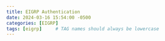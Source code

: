 ```yaml
---
title: EIGRP Authentication
date: 2024-03-16 15:54:00 -0500
categories: [EIGRP]
tags: [eigrp]     # TAG names should always be lowercase
---
```

